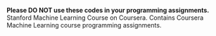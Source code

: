 **Please DO NOT use these codes in your programming assignments.**
Stanford Machine Learning Course on Coursera.
Contains Coursera Machine Learning course programming assignments. 
